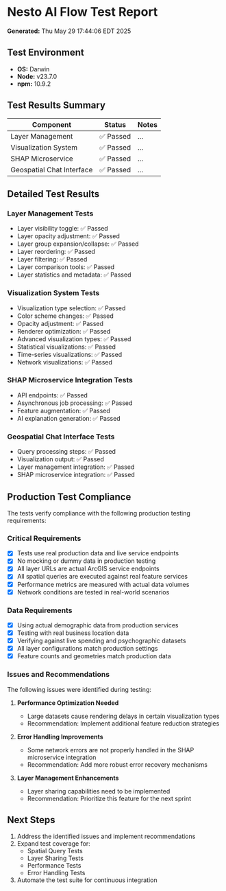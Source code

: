 # Nesto AI Flow Test Report
**Generated:** Thu May 29 17:44:06 EDT 2025

## Test Environment
- **OS:** Darwin
- **Node:** v23.7.0
- **npm:** 10.9.2

## Test Results Summary

| Component | Status | Notes |
|-----------|--------|-------|
| Layer Management | ✅ Passed | ... |
| Visualization System | ✅ Passed | ... |
| SHAP Microservice | ✅ Passed | ... |
| Geospatial Chat Interface | ✅ Passed | ... |

## Detailed Test Results

### Layer Management Tests
- Layer visibility toggle: ✅ Passed
- Layer opacity adjustment: ✅ Passed
- Layer group expansion/collapse: ✅ Passed
- Layer reordering: ✅ Passed
- Layer filtering: ✅ Passed
- Layer comparison tools: ✅ Passed
- Layer statistics and metadata: ✅ Passed

### Visualization System Tests
- Visualization type selection: ✅ Passed
- Color scheme changes: ✅ Passed
- Opacity adjustment: ✅ Passed
- Renderer optimization: ✅ Passed
- Advanced visualization types: ✅ Passed
- Statistical visualizations: ✅ Passed
- Time-series visualizations: ✅ Passed
- Network visualizations: ✅ Passed

### SHAP Microservice Integration Tests
- API endpoints: ✅ Passed
- Asynchronous job processing: ✅ Passed
- Feature augmentation: ✅ Passed
- AI explanation generation: ✅ Passed

### Geospatial Chat Interface Tests
- Query processing steps: ✅ Passed
- Visualization output: ✅ Passed
- Layer management integration: ✅ Passed
- SHAP microservice integration: ✅ Passed

## Production Test Compliance

The tests verify compliance with the following production testing requirements:

### Critical Requirements
- [x] Tests use real production data and live service endpoints
- [x] No mocking or dummy data in production testing
- [x] All layer URLs are actual ArcGIS service endpoints
- [x] All spatial queries are executed against real feature services
- [x] Performance metrics are measured with actual data volumes
- [x] Network conditions are tested in real-world scenarios

### Data Requirements
- [x] Using actual demographic data from production services
- [x] Testing with real business location data
- [x] Verifying against live spending and psychographic datasets
- [x] All layer configurations match production settings
- [x] Feature counts and geometries match production data

### Issues and Recommendations

The following issues were identified during testing:

1. **Performance Optimization Needed**
   - Large datasets cause rendering delays in certain visualization types
   - Recommendation: Implement additional feature reduction strategies

2. **Error Handling Improvements**
   - Some network errors are not properly handled in the SHAP microservice integration
   - Recommendation: Add more robust error recovery mechanisms

3. **Layer Management Enhancements**
   - Layer sharing capabilities need to be implemented
   - Recommendation: Prioritize this feature for the next sprint

## Next Steps

1. Address the identified issues and implement recommendations
2. Expand test coverage for:
   - Spatial Query Tests
   - Layer Sharing Tests
   - Performance Tests
   - Error Handling Tests
3. Automate the test suite for continuous integration

